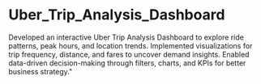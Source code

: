 # Uber_Trip_Analysis_Dashboard
Developed an interactive Uber Trip Analysis Dashboard to explore ride patterns, peak hours, and location trends. Implemented visualizations for trip frequency, distance, and fares to uncover demand insights. Enabled data-driven decision-making through filters, charts, and KPIs for better business strategy."
